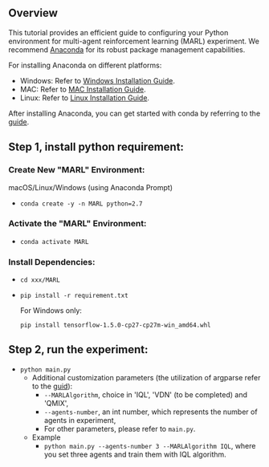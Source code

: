 ## Overview
This tutorial provides an efficient guide to configuring your Python environment for multi-agent reinforcement learning (MARL) experiment. We recommend [Anaconda](https://www.anaconda.com/) for its robust package management capabilities.

For installing Anaconda on different platforms:
- Windows: Refer to [Windows Installation Guide](https://docs.anaconda.com/free/anaconda/install/windows/).
- MAC: Refer to [MAC Installation Guide](https://docs.anaconda.com/free/anaconda/install/mac-os/).
- Linux: Refer to [Linux Installation Guide](https://docs.anaconda.com/free/anaconda/install/linux/).

After installing Anaconda, you can get started with conda by referring to the [guide](https://docs.conda.io/projects/conda/en/latest/user-guide/getting-started.html#starting-conda).

## Step 1, install python requirement:
### Create New "MARL" Environment:
macOS/Linux/Windows (using Anaconda Prompt)
- ``conda create -y -n MARL python=2.7``
### Activate the "MARL" Environment:
- ``conda activate MARL``
### Install Dependencies:
- ``cd xxx/MARL``
- ``pip install -r requirement.txt``

    For Windows only:
    
     ``pip install tensorflow-1.5.0-cp27-cp27m-win_amd64.whl``

## Step 2, run the experiment:
- ``python main.py``
    - Additional customization parameters (the utilization of argparse refer to the [guid](https://www.google.com/url?sa=t&rct=j&q=&esrc=s&source=web&cd=&ved=2ahUKEwipxLjZouOCAxX6EEQIHSCGC4wQFnoECBcQAQ&url=https%3A%2F%2Fdocs.python.org%2F3%2Flibrary%2Fargparse.html&usg=AOvVaw1fTZQF8-wScb7NRlIUGaMF&opi=89978449)): 
        - ``--MARLAlgorithm``, choice in 'IQL', 'VDN' (to be completed) and 'QMIX',
        - ``--agents-number``, an int number, which represents the number of agents in experiment,
        - For other parameters, please refer to ``main.py``.
    - Example
        - ``python main.py --agents-number 3 --MARLAlgorithm IQL``, where you set three agents and train them with IQL algorithm.
